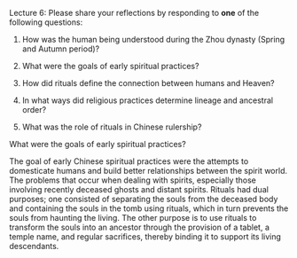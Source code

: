 Lecture 6:
Please share your reflections by responding to **one** of the following questions:

1. How was the human being understood during the Zhou dynasty (Spring and Autumn period)?
    
2. What were the goals of early spiritual practices?
    
3. How did rituals define the connection between humans and Heaven?
    
4. In what ways did religious practices determine lineage and ancestral order?
    
5. What was the role of rituals in Chinese rulership?

What were the goals of early spiritual practices?
  
The goal of early Chinese spiritual practices were the attempts to domesticate humans and build better relationships between the spirit world. The problems that occur when dealing with spirits, especially those involving recently deceased ghosts and distant spirits. Rituals had dual purposes; one consisted of separating the souls from the deceased body and containing the souls in the tomb using rituals, which in turn prevents the souls from haunting the living. The other purpose is to use rituals to transform the souls into an ancestor through the provision of a tablet, a temple name, and regular sacrifices, thereby binding it to support its living descendants.